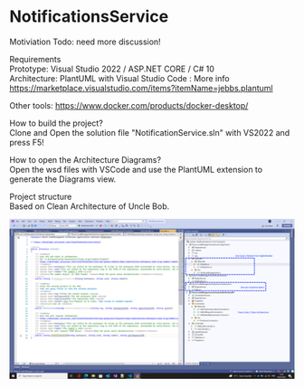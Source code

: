 # NotificationsService

Motiviation 
Todo: need more discussion!

Requirements </br>
  Prototype: Visual Studio 2022 / ASP.NET CORE / C# 10 </br>
  Architecture: PlantUML with Visual Studio Code : More info https://marketplace.visualstudio.com/items?itemName=jebbs.plantuml
 
   Other tools:
   https://www.docker.com/products/docker-desktop/

How to build the project?</br>
Clone and Open the solution file "NotificationService.sln" with VS2022 and press F5!
 
How to open the Architecture Diagrams?</br>
Open the wsd files with VSCode and use the PlantUML extension to generate the Diagrams view.

Project structure</br>
Based on Clean Architecture of Uncle Bob. 

![alt text](https://github.com/alugili/NotificationsService/blob/main/Prototype_VisualStudio.png?raw=true)
                                     
